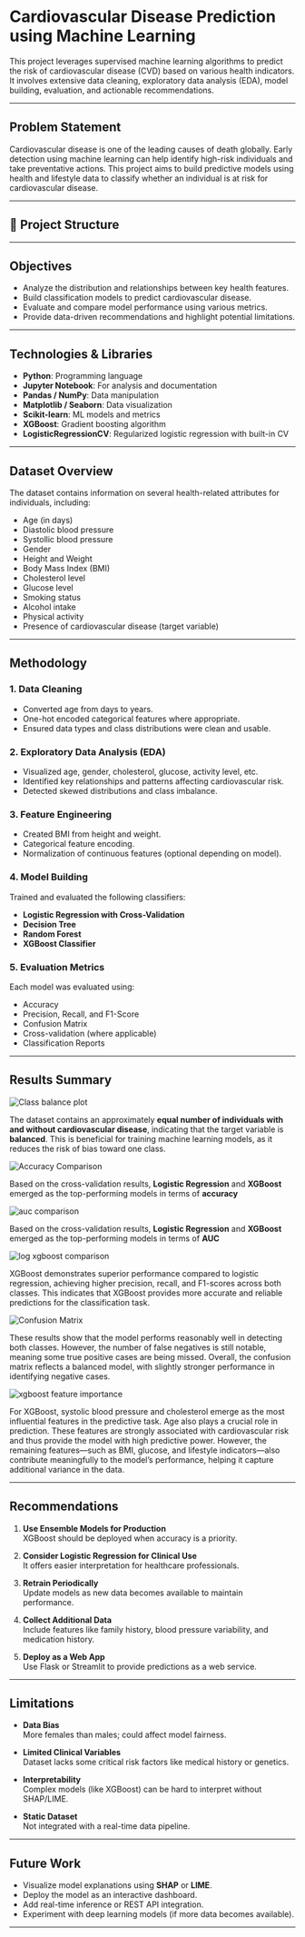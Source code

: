 #  Cardiovascular Disease Prediction using Machine Learning

This project leverages supervised machine learning algorithms to predict the risk of cardiovascular disease (CVD) based on various health indicators. It involves extensive data cleaning, exploratory data analysis (EDA), model building, evaluation, and actionable recommendations.

---

##  Problem Statement

Cardiovascular disease is one of the leading causes of death globally. Early detection using machine learning can help identify high-risk individuals and take preventative actions. This project aims to build predictive models using health and lifestyle data to classify whether an individual is at risk for cardiovascular disease.

---

## 📂 Project Structure

---

##  Objectives

- Analyze the distribution and relationships between key health features.
- Build classification models to predict cardiovascular disease.
- Evaluate and compare model performance using various metrics.
- Provide data-driven recommendations and highlight potential limitations.

---

##  Technologies & Libraries

- **Python**: Programming language
- **Jupyter Notebook**: For analysis and documentation
- **Pandas / NumPy**: Data manipulation
- **Matplotlib / Seaborn**: Data visualization
- **Scikit-learn**: ML models and metrics
- **XGBoost**: Gradient boosting algorithm
- **LogisticRegressionCV**: Regularized logistic regression with built-in CV

---

##  Dataset Overview

The dataset contains information on several health-related attributes for individuals, including:

- Age (in days)
- Diastolic blood pressure
- Systollic blood pressure
- Gender
- Height and Weight
- Body Mass Index (BMI)
- Cholesterol level
- Glucose level
- Smoking status
- Alcohol intake
- Physical activity
- Presence of cardiovascular disease (target variable)

---

##  Methodology

### 1. Data Cleaning

- Converted age from days to years.
- One-hot encoded categorical features where appropriate.
- Ensured data types and class distributions were clean and usable.

### 2. Exploratory Data Analysis (EDA)
- Visualized age, gender, cholesterol, glucose, activity level, etc.
- Identified key relationships and patterns affecting cardiovascular risk.
- Detected skewed distributions and class imbalance.

### 3. Feature Engineering
- Created BMI from height and weight.
- Categorical feature encoding.
- Normalization of continuous features (optional depending on model).

### 4. Model Building
Trained and evaluated the following classifiers:
- **Logistic Regression with Cross-Validation**
- **Decision Tree**
- **Random Forest**
- **XGBoost Classifier**

### 5. Evaluation Metrics
Each model was evaluated using:
- Accuracy
- Precision, Recall, and F1-Score
- Confusion Matrix
- Cross-validation (where applicable)
- Classification Reports

---

## Results Summary
![Class balance plot](Visuals/class_balance.png)


The dataset contains an approximately **equal number of individuals with and without cardiovascular disease**, indicating that the target variable is **balanced**. This is beneficial for training machine learning models, as it reduces the risk of bias toward one class.


![Accuracy Comparison](Visuals/accuracy_comparison.png)


Based on the cross-validation results, **Logistic Regression** and **XGBoost** emerged as the top-performing models in terms of **accuracy**

![auc comparison](Visuals/auc_comparison.png)


Based on the cross-validation results, **Logistic Regression** and **XGBoost** emerged as the top-performing models in terms of **AUC**


![log xgboost comparison](Visuals/log_xgboost_comparison.png)


XGBoost demonstrates superior performance compared to logistic regression, achieving higher precision, recall, and F1-scores across both classes. This indicates that XGBoost provides more accurate and reliable predictions for the classification task.


![Confusion Matrix](Visuals/cfm-Copy.png)


These results show that the model performs reasonably well in detecting both classes. However, the number of false negatives is still notable, meaning some true positive cases are being missed. Overall, the confusion matrix reflects a balanced model, with slightly stronger performance in identifying negative cases.

![xgboost feature importance](Visuals/xgboost_feature_importance.png)


For XGBoost, systolic blood pressure and cholesterol emerge as the most influential features in the predictive task. Age also plays a crucial role in prediction. These features are strongly associated with cardiovascular risk and thus provide the model with high predictive power. However, the remaining features—such as BMI, glucose, and lifestyle indicators—also contribute meaningfully to the model’s performance, helping it capture additional variance in the data.





---

##  Recommendations

1. **Use Ensemble Models for Production**  
   XGBoost should be deployed when accuracy is a priority.

2. **Consider Logistic Regression for Clinical Use**  
   It offers easier interpretation for healthcare professionals.

3. **Retrain Periodically**  
   Update models as new data becomes available to maintain performance.

4. **Collect Additional Data**  
   Include features like family history, blood pressure variability, and medication history.

5. **Deploy as a Web App**  
   Use Flask or Streamlit to provide predictions as a web service.

---

##  Limitations


- **Data Bias**  
  More females than males; could affect model fairness.

- **Limited Clinical Variables**  
  Dataset lacks some critical risk factors like medical history or genetics.

- **Interpretability**  
  Complex models (like XGBoost) can be hard to interpret without SHAP/LIME.

- **Static Dataset**  
  Not integrated with a real-time data pipeline.

---

## Future Work

- Visualize model explanations using **SHAP** or **LIME**.
- Deploy the model as an interactive dashboard.
- Add real-time inference or REST API integration.
- Experiment with deep learning models (if more data becomes available).

---




